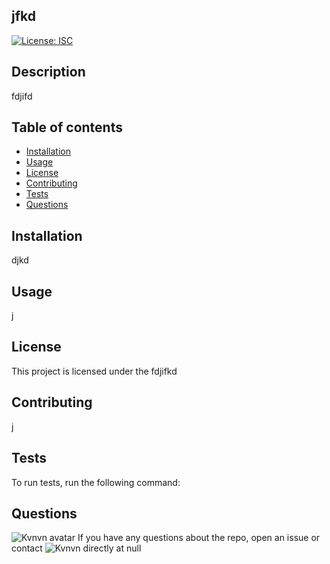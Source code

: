 
## jfkd
[![License: ISC](https://img.shields.io/badge/License-fdjifkd-blue.svg)](https://opensource.org/licenses/ISC)

## Description 
fdjifd

## Table of contents

* [Installation](#installation)
* [Usage](#usage)
* [License](#license)
* [Contributing](#contributing)
* [Tests](#tests)
* [Questions](#questions)

## Installation
djkd

## Usage
j

## License 
This project is licensed under the fdjifkd

## Contributing 
j

## Tests
To run tests, run the following command:

## Questions
![Kvnvn avatar](https://avatars3.githubusercontent.com/u/60084108?v=4)
If you have any questions about the repo, open an issue or contact ![Kvnvn](https://github.com/Kvnvn) directly at null

